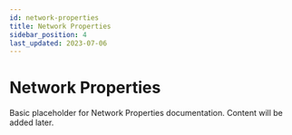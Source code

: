 ```yaml
---
id: network-properties
title: Network Properties
sidebar_position: 4
last_updated: 2023-07-06
---
```


# Network Properties

Basic placeholder for Network Properties documentation. Content will be added later. 
